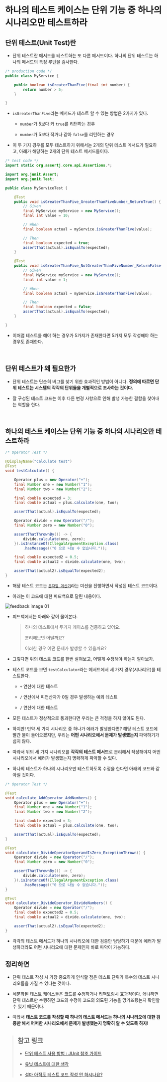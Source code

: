 # 하나의 테스트 케이스는 단위 기능 중 하나의 시나리오만 테스트하라

## 단위 테스트(Unit Test)란

- 단위 테스트란 메서드를 테스트하는 또 다른 메서드이다. 하나의 단위 테스트는 하나의 메서드의 특정 루틴을 검사한다.

```java
/* production code */
public class MyService {

    public boolean isGreaterThanFive(final int number) {
        return number > 5;
    }

}
```

- `isGreaterThanFive`라는 메서드가 테스트 할 수 있는 방법은 2가지가 있다.

  - `number`가 5보다 커 `true`를 리턴하는 경우

  - `number`가 5보다 작거나 같아 `false`를 리턴하는 경우

- 이 두 가지 경우를 모두 테스트하기 위해서는 2개의 단위 테스트 메서드가 필요하고, 아래가 해당하는 2개의 단위 테스트 메서드들이다.

```java
/* test code */
import static org.assertj.core.api.Assertions.*;

import org.junit.Assert;
import org.junit.Test;

public class MyServiceTest {

    @Test
    public void isGreaterThanFive_GreaterThanFiveNumber_ReturnTrue() {
        // Given
        final MyService myService = new MyService();
        final int value = 10;

        // When
        final boolean actual = myService.isGreaterThanFive(value);

        // Then
        final boolean expected = true;
        assertThat(actual).isEqualTo(expected);
    }

    @Test
    public void isGreaterThanFive_NotGreaterThanFiveNumber_ReturnFalse() {
        // Given
        final MyService myService = new MyService();
        final int value = 1;

        // When
        final boolean actual = myService.isGreaterThanFive(value);

        // Then
        final boolean expected = false;
        assertThat(actual).isEqualTo(expected);
    }

}
```

- 이처럼 테스트를 해야 하는 경우가 5가지가 존재한다면 5가지 모두 작성해야 하는 경우도 존재한다.

<br/>

## 단위 테스트가 왜 필요한가

- 단위 테스트는 단순히 버그를 찾기 위한 효과적인 방법이 아니다. **정의에 따르면 단위 테스트는 시스템의 각각의 단위들을 개별적으로 조사하는 것이다.**

- 잘 구성된 테스트 코드는 이후 다른 변경 사항으로 인해 발생 가능한 결함을 찾아내는 역할을 한다.

<br/>

## 하나의 테스트 케이스는 단위 기능 중 하나의 시나리오만 테스트하라

```java
/* Operator Test */

@DisplayName("calculate test")
@Test
void testCalculate() {

    Operator plus = new Operator("+");
    final Number one = new Number("1");
    final Number two = new Number("2");

    final double expected = 3;
    final double actual = plus.calculate(one, two);

    assertThat(actual).isEqualTo(expected);

    Operator divide = new Operator("/");
    final Number zero = new Number("0");

    assertThatThrownBy(() -> {
        divide.calculate(one, zero);
    }).isInstanceOf(IllegalArgumentException.class)
        .hasMessage(("0 으로 나눌 수 없습니다."));

    final double expected2 = 0.5;
    final double actual2 = divide.calculate(one, two);

    assertThat(actual2).isEqualTo(expected2);
}
```

- 해당 테스트 코드는 [`문자열 계산기`](https://github.com/woowacourse/java-calculator)라는 미션을 진행하면서 작성된 테스트 코드이다.

- 아래는 이 코드에 대한 피드백으로 달린 내용이다.

![feedback image 01](./images/2020_04_07_image01.png)

- 피드백에서는 아래와 같이 물어본다.

  > 하나의 테스트에서 두가지 케이스를 검증하고 있어요.
  >
  > 분리해보면 어떨까요?
  >
  > 이러한 경우 어떤 문제가 발생할 수 있을까요?

- 그렇다면 위의 테스트 코드를 한번 살펴보고, 어떻게 수정해야 하는지 알아보자. 

- 테스트 코드를 보면 `testCalculator`라는 메서드에서 세 가지 경우(시나리오)를 테스트한다.

  - `+` 연산에 대한 테스트

  - `/` 연산에서 피연산자가 0일 경우 발생하는 예외 테스트

  - `/` 연산에 대한 테스트

- 모든 테스트가 정상적으로 통과한다면 우리는 큰 걱정을 하지 않아도 된다.

- 하지만! 만약 세 가지 시나리오 중 하나가 에러가 발생한다면? 해당 테스트 코드에 빨간 불이 들어오겠지만, 우리는 **어떤 시나리오에서 문제가 발생했는지** 파악하기가 쉽지 않다.

- 따라서 위의 세 가지 시나리오를 **각각의 테스트 메서드**로 분리해서 작성해야지 어떤 시나리오에서 에러가 발생했는지 명확하게 파악할 수 있다.

- 하나의 테스트가 하나의 시나리오만 테스트하도록 수정을 한다면 아래의 코드와 같아질 것이다.

```java
/* Operator Test */

@Test
void calculate_AddOperator_AddNumbers() {
    Operator plus = new Operator("+");
    final Number one = new Number("1");
    final Number two = new Number("2");

    final double expected = 3;
    final double actual = plus.calculate(one, two);

    assertThat(actual).isEqualTo(expected);
}

@Test
void calculator_DivideOperatorOperandIsZero_ExceptionThrown() {
    Operator divide = new Operator("/");
    final Number zero = new Number("0");

    assertThatThrownBy(() -> {
        divide.calculate(one, zero);
    }).isInstanceOf(IllegalArgumentException.class)
        .hasMessage(("0 으로 나눌 수 없습니다."));
}

@Test
void calculator_DivideOperator_DivideNumbers() {
    Operator divide = new Operator("/");
    final double expected2 = 0.5;
    final double actual2 = divide.calculate(one, two);

    assertThat(actual2).isEqualTo(expected2);
}

```

- 각각의 테스트 메서드가 하나의 시나리오에 대한 검증만 담당하기 때문에 에러가 발생하더라도 어떤 시나리오에 대한 문제인지 바로 파악이 가능하다.

## 정리하면

-  단위 테스트 작성 시 가장 중요하게 인식할 점은 테스트 단위가 복수의 테스트 시나리오들을 가질 수 있다는 것이다.

- 세분화된 테스트 케이스들은 코드를 수정하거나 리팩토링시 효과적이다. 왜냐하면 단위 테스트만 수행하면 코드의 수정이 코드의 의도된 기능을 망가뜨렸는지 확인할 수 있기 때문이다.

- 따라서 **테스트 코드를 작성할 때 하나의 테스트 메서드는 하나의 시나리오에 대한 검증만 해서 어떠한 시나리오에서 문제가 발생했는지 명확히 알 수 있도록 하자!**


> ## 참고 링크
>
> - [단위 테스트 사용 방법 : JUnit 참조 가이드](https://brunch.co.kr/@pubjinson/16)
>
> - [유닛 테스트에 대한 생각](https://blog.outsider.ne.kr/1275)
>
> - [설마 아직도 테스트 코드 작성 안 하시나요?](https://medium.com/@ssowonny/%EC%84%A4%EB%A7%88-%EC%95%84%EC%A7%81%EB%8F%84-%ED%85%8C%EC%8A%A4%ED%8A%B8-%EC%BD%94%EB%93%9C%EB%A5%BC-%EC%9E%91%EC%84%B1-%EC%95%88-%ED%95%98%EC%8B%9C%EB%82%98%EC%9A%94-b54ec61ef91a)
